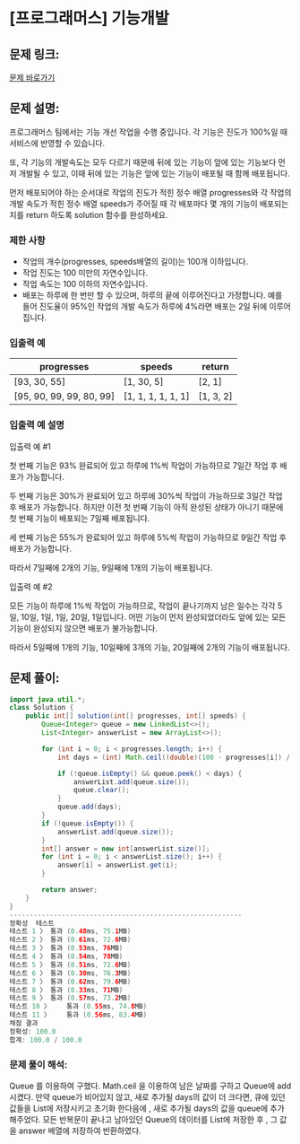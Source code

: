 # [프로그래머스] 기능개발

## 문제 링크:

[문제 바로가기](https://school.programmers.co.kr/learn/courses/30/lessons/42586)

## 문제 설명:

프로그래머스 팀에서는 기능 개선 작업을 수행 중입니다. 각 기능은 진도가 100%일 때 서비스에 반영할 수 있습니다.

또, 각 기능의 개발속도는 모두 다르기 때문에 뒤에 있는 기능이 앞에 있는 기능보다 먼저 개발될 수 있고, 이때 뒤에 있는 기능은 앞에 있는 기능이 배포될 때 함께 배포됩니다.

먼저 배포되어야 하는 순서대로 작업의 진도가 적힌 정수 배열 progresses와 각 작업의 개발 속도가 적힌 정수 배열 speeds가 주어질 때 각 배포마다 몇 개의 기능이 배포되는지를 return 하도록 solution 함수를 완성하세요.

### 제한 사항

- 작업의 개수(progresses, speeds배열의 길이)는 100개 이하입니다.
- 작업 진도는 100 미만의 자연수입니다.
- 작업 속도는 100 이하의 자연수입니다.
- 배포는 하루에 한 번만 할 수 있으며, 하루의 끝에 이루어진다고 가정합니다. 예를 들어 진도율이 95%인 작업의 개발 속도가 하루에 4%라면 배포는 2일 뒤에 이루어집니다.

### 입출력 예

| progresses | speeds | return |
| --- | --- | --- |
| [93, 30, 55] | [1, 30, 5] | [2, 1] |
| [95, 90, 99, 99, 80, 99] | [1, 1, 1, 1, 1, 1] | [1, 3, 2] |

### 입출력 예 설명

입출력 예 #1

첫 번째 기능은 93% 완료되어 있고 하루에 1%씩 작업이 가능하므로 7일간 작업 후 배포가 가능합니다.

두 번째 기능은 30%가 완료되어 있고 하루에 30%씩 작업이 가능하므로 3일간 작업 후 배포가 가능합니다. 하지만 이전 첫 번째 기능이 아직 완성된 상태가 아니기 때문에 첫 번째 기능이 배포되는 7일째 배포됩니다.

세 번째 기능은 55%가 완료되어 있고 하루에 5%씩 작업이 가능하므로 9일간 작업 후 배포가 가능합니다.

따라서 7일째에 2개의 기능, 9일째에 1개의 기능이 배포됩니다.

입출력 예 #2

모든 기능이 하루에 1%씩 작업이 가능하므로, 작업이 끝나기까지 남은 일수는 각각 5일, 10일, 1일, 1일, 20일, 1일입니다. 어떤 기능이 먼저 완성되었더라도 앞에 있는 모든 기능이 완성되지 않으면 배포가 불가능합니다.

따라서 5일째에 1개의 기능, 10일째에 3개의 기능, 20일째에 2개의 기능이 배포됩니다.

## 문제 풀이:

```java
import java.util.*;
class Solution {
    public int[] solution(int[] progresses, int[] speeds) {
        Queue<Integer> queue = new LinkedList<>();
        List<Integer> answerList = new ArrayList<>();

        for (int i = 0; i < progresses.length; i++) {
            int days = (int) Math.ceil((double)(100 - progresses[i]) / speeds[i]);

            if (!queue.isEmpty() && queue.peek() < days) {
                answerList.add(queue.size());
                queue.clear();
            }
            queue.add(days);
        }
        if (!queue.isEmpty()) {
            answerList.add(queue.size());
        }
        int[] answer = new int[answerList.size()];
        for (int i = 0; i < answerList.size(); i++) {
            answer[i] = answerList.get(i);
        }

        return answer;
    }
}
----------------------------------------------------------
정확성  테스트
테스트 1 〉	통과 (0.48ms, 75.1MB)
테스트 2 〉	통과 (0.61ms, 72.6MB)
테스트 3 〉	통과 (0.53ms, 76MB)
테스트 4 〉	통과 (0.54ms, 78MB)
테스트 5 〉	통과 (0.51ms, 72.6MB)
테스트 6 〉	통과 (0.30ms, 76.3MB)
테스트 7 〉	통과 (0.62ms, 79.6MB)
테스트 8 〉	통과 (0.33ms, 71MB)
테스트 9 〉	통과 (0.57ms, 73.2MB)
테스트 10 〉	통과 (0.55ms, 74.8MB)
테스트 11 〉	통과 (0.56ms, 83.4MB)
채점 결과
정확성: 100.0
합계: 100.0 / 100.0
```

### **문제 풀이 해석:**

Queue 를 이용하여 구했다. Math.ceil 을 이용하여 남은 날짜를 구하고 Queue에 add 시켰다. 만약 queue가 비어있지 않고, 새로 추가될 days의 값이 더 크다면, 큐에 있던값들을 List에 저장시키고 초기화 한다음에 , 새로 추가될 days의 값을 queue에 추가해주었다. 모든 반복문이 끝나고 남아있던 Queue의 데이터를 List에 저장한 후 , 그 값을 answer 배열에 저장하여 반환하였다.